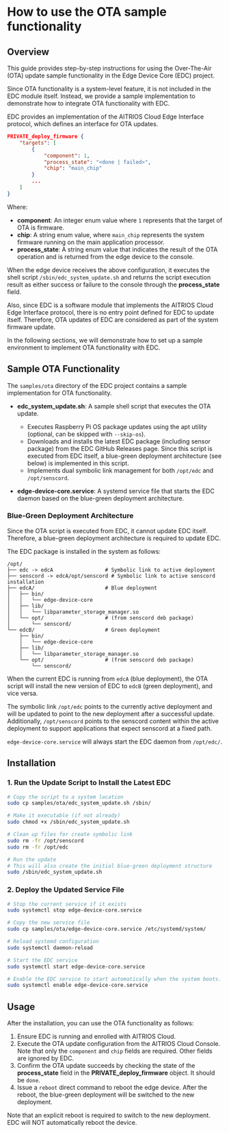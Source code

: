 # How to use the OTA sample functionality

## Overview
This guide provides step-by-step instructions for using the Over-The-Air
(OTA) update sample functionality in the Edge Device Core (EDC) project.

Since OTA functionality is a system-level feature, it is not included in the EDC
module itself. Instead, we provide a sample implementation to demonstrate how to
integrate OTA functionality with EDC.

EDC provides an implementation of the AITRIOS Cloud Edge Interface protocol, which
defines an interface for OTA updates.

```json
PRIVATE_deploy_firmware {
    "targets": [
        {
            "component": 1,
            "process_state": "<done | failed>",
            "chip": "main_chip"
        }
        ...
    ]
}
```

Where:
* **component**: An integer enum value where `1` represents that the target
  of OTA is firmware. 
* **chip**: A string enum value, where `main_chip` represents the system
  firmware running on the main application processor.
* **process_state**: A string enum value that indicates the result of the
  OTA operation and is returned from the edge device to the console.

When the edge device receives the above configuration, it executes the shell
script `/sbin/edc_system_update.sh` and returns the script execution result as
either success or failure to the console through the **process_state** field.

Also, since EDC is a software module that implements the AITRIOS Cloud Edge
Interface protocol, there is no entry point defined for EDC to update itself. Therefore,
OTA updates of EDC are considered as part of the system firmware update.

In the following sections, we will demonstrate how to set up a sample environment to
implement OTA functionality with EDC.

## Sample OTA Functionality

The `samples/ota` directory of the EDC project contains a sample implementation
for OTA functionality.

* **edc_system_update.sh**: A sample shell script that executes the OTA update.
  - Executes Raspberry Pi OS package updates using the apt utility (optional, can be skipped with `--skip-os`).
  - Downloads and installs the latest EDC package (including sensor package) from
    the EDC GitHub Releases page. Since this script is executed from EDC itself, a blue-green
    deployment architecture (see below) is implemented in this script.
  - Implements dual symbolic link management for both `/opt/edc` and `/opt/senscord`.

* **edge-device-core.service**: A systemd service file that starts the EDC
  daemon based on the blue-green deployment architecture.

### Blue-Green Deployment Architecture

Since the OTA script is executed from EDC, it cannot update EDC itself.
Therefore, a blue-green deployment architecture is required to update EDC.

The EDC package is installed in the system as follows:

```
/opt/
├── edc -> edcA                 # Symbolic link to active deployment
├── senscord -> edcA/opt/senscord # Symbolic link to active senscord installation
├── edcA/                       # Blue deployment
│   ├── bin/
│   │   └── edge-device-core
│   ├── lib/
│   │   └── libparameter_storage_manager.so
│   └── opt/                    # (from senscord deb package)
│       └── senscord/
└── edcB/                       # Green deployment
    ├── bin/
    │   └── edge-device-core
    ├── lib/
    │   └── libparameter_storage_manager.so
    └── opt/                    # (from senscord deb package)
        └── senscord/
```

When the current EDC is running from `edcA` (blue deployment), the OTA script will
install the new version of EDC to `edcB` (green deployment), and vice versa.

The symbolic link `/opt/edc` points to the currently active deployment and will
be updated to point to the new deployment after a successful update. Additionally,
`/opt/senscord` points to the senscord content within the active deployment to
support applications that expect senscord at a fixed path.

`edge-device-core.service` will always start the EDC daemon from `/opt/edc/`.

## Installation

### 1. Run the Update Script to Install the Latest EDC

```bash
# Copy the script to a system location
sudo cp samples/ota/edc_system_update.sh /sbin/

# Make it executable (if not already)
sudo chmod +x /sbin/edc_system_update.sh

# Clean up files for create symbolic link
sudo rm -fr /opt/senscord
sudo rm -fr /opt/edc

# Run the update
# This will also create the initial blue-green deployment structure
sudo /sbin/edc_system_update.sh
```

### 2. Deploy the Updated Service File

```bash
# Stop the current service if it exists
sudo systemctl stop edge-device-core.service

# Copy the new service file
sudo cp samples/ota/edge-device-core.service /etc/systemd/system/

# Reload systemd configuration
sudo systemctl daemon-reload

# Start the EDC service
sudo systemctl start edge-device-core.service

# Enable the EDC service to start automatically when the system boots.
sudo systemctl enable edge-device-core.service
```

## Usage
After the installation, you can use the OTA functionality as follows:

1. Ensure EDC is running and enrolled with AITRIOS Cloud.
2. Execute the OTA update configuration from the AITRIOS Cloud Console. Note that
   only the `component` and `chip` fields are required. Other fields are ignored
   by EDC.
3. Confirm the OTA update succeeds by checking the state of the **process_state** field
   in the **PRIVATE_deploy_firmware** object. It should be `done`.
4. Issue a `reboot` direct command to reboot the edge device. After the reboot,
   the blue-green deployment will be switched to the new deployment.

Note that an explicit reboot is required to switch to the new deployment. EDC
will NOT automatically reboot the device.
